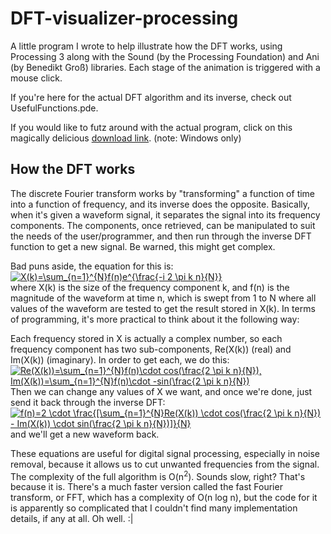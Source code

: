 # DFT-visualizer-processing

A little program I wrote to help illustrate how the DFT works, using Processing 3 along with the Sound (by the Processing Foundation) and Ani (by Benedikt Groß) libraries. Each stage of the animation is triggered with a mouse click.

If you're here for the actual DFT algorithm and its inverse, check out UsefulFunctions.pde.

If you would like to futz around with the actual program, click on this magically delicious <a href="https://drive.google.com/file/d/19wzqWW5_m2CbDi08SlxS5tlI6swzSZ2L/view?usp=sharing">download link</a>. (note: Windows only)

## How the DFT works

The discrete Fourier transform works by "transforming" a function of time into a function of frequency, and its inverse does the opposite. Basically, when it's given a waveform signal, it separates the signal into its frequency components. The components, once retrieved, can be manipulated to suit the needs of the user/programmer, and then run through the inverse DFT function to get a new signal. Be warned, this might get complex.

Bad puns aside, the equation for this is:<br>
<a href="https://www.codecogs.com/eqnedit.php?latex=X(k)=\sum_{n=1}^{N}f(n)e^{\frac{-i&space;2&space;\pi&space;k&space;n}{N}}" target="_blank"><img src="https://latex.codecogs.com/gif.latex?X(k)=\sum_{n=1}^{N}f(n)e^{\frac{-i&space;2&space;\pi&space;k&space;n}{N}}" title="X(k)=\sum_{n=1}^{N}f(n)e^{\frac{-i 2 \pi k n}{N}}" /></a>
<br>where X(k) is the size of the frequency component k, and f(n) is the magnitude of the waveform at time n, which is swept from 1 to N where all values of the waveform are tested to get the result stored in X(k). In terms of programming, it's more practical to think about it the following way:

Each frequency stored in X is actually a complex number, so each frequency component has two sub-components, Re(X(k)) (real) and Im(X(k)) (imaginary). In order to get each, we do this:<br>
<a href="https://www.codecogs.com/eqnedit.php?latex=Re(X(k))=\sum_{n=1}^{N}f(n)\cdot&space;cos(\frac{2&space;\pi&space;k&space;n}{N}),&space;Im(X(k))=\sum_{n=1}^{N}f(n)\cdot&space;-sin(\frac{2&space;\pi&space;k&space;n}{N})" target="_blank"><img src="https://latex.codecogs.com/gif.latex?Re(X(k))=\sum_{n=1}^{N}f(n)\cdot&space;cos(\frac{2&space;\pi&space;k&space;n}{N}),&space;Im(X(k))=\sum_{n=1}^{N}f(n)\cdot&space;-sin(\frac{2&space;\pi&space;k&space;n}{N})" title="Re(X(k))=\sum_{n=1}^{N}f(n)\cdot cos(\frac{2 \pi k n}{N}), Im(X(k))=\sum_{n=1}^{N}f(n)\cdot -sin(\frac{2 \pi k n}{N})" /></a>
<br>Then we can change any values of X we want, and once we're done, just send it back through the inverse DFT:<br>
<a href="https://www.codecogs.com/eqnedit.php?latex=f(n)=2&space;\cdot&space;\frac{[\sum_{n=1}^{N}Re(X(k))&space;\cdot&space;cos(\frac{2&space;\pi&space;k&space;n}{N})&space;-&space;Im(X(k))&space;\cdot&space;sin(\frac{2&space;\pi&space;k&space;n}{N})]}{N}" target="_blank"><img src="https://latex.codecogs.com/gif.latex?f(n)=2&space;\cdot&space;\frac{[\sum_{n=1}^{N}Re(X(k))&space;\cdot&space;cos(\frac{2&space;\pi&space;k&space;n}{N})&space;-&space;Im(X(k))&space;\cdot&space;sin(\frac{2&space;\pi&space;k&space;n}{N})]}{N}" title="f(n)=2 \cdot \frac{[\sum_{n=1}^{N}Re(X(k)) \cdot cos(\frac{2 \pi k n}{N}) - Im(X(k)) \cdot sin(\frac{2 \pi k n}{N})]}{N}" /></a>
<br>and we'll get a new waveform back.

These equations are useful for digital signal processing, especially in noise removal, because it allows us to cut unwanted frequencies from the signal. The complexity of the full algorithm is O(n<sup>2</sup>). Sounds slow, right? That's because it is. There's a much faster version called the fast Fourier transform, or FFT, which has a complexity of O(n log n), but the code for it is apparently so complicated that I couldn't find many implementation details, if any at all. Oh well. :|
